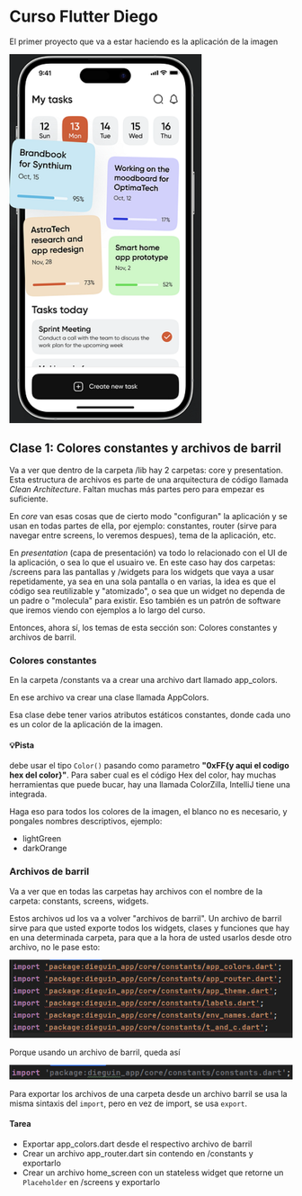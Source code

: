 # Curso Flutter Diego
El primer proyecto que va a estar haciendo es la aplicación de la imagen

![app-preview.png](assets/img/app-preview.png)

## Clase 1: Colores constantes y archivos de barril

Va a ver que dentro de la carpeta /lib hay 2 carpetas: core y presentation. Esta estructura de archivos es parte de
una arquitectura de código llamada *Clean Architecture*. Faltan muchas más partes pero para empezar es suficiente.

En *core* van esas cosas que de cierto modo "configuran" la aplicación y se usan en todas partes de ella, por ejemplo:
constantes, router (sirve para navegar entre screens, lo veremos despues), tema de la aplicación, etc.

En *presentation* (capa de presentación) va todo lo relacionado con el UI de la aplicación, o sea lo que el usuairo
ve. En este caso hay dos carpetas: /screens para las pantallas y /widgets para los widgets que vaya a usar repetidamente,
ya sea en una sola pantalla o en varias, la idea es que el código sea reutilizable y "atomizado", o sea que un widget no
dependa de un padre o "molecula" para existir. Eso también es un patrón de software que iremos viendo con ejemplos
a lo largo del curso.

Entonces, ahora sí, los temas de esta sección son: Colores constantes y archivos de barril.

### Colores constantes

En la carpeta /constants va a crear una archivo dart llamado app_colors.

En ese archivo va crear una clase llamada AppColors.

Esa clase debe tener varios atributos estáticos constantes, donde cada uno es un color de la aplicación de la imagen.

#### 💡Pista
debe usar el tipo `Color()` pasando como parametro **"0xFF{y aqui el codigo hex del color}"**.
Para saber cual es el código Hex del color, hay muchas herramientas que puede bucar, hay una llamada ColorZilla, IntelliJ tiene una integrada.

Haga eso para todos los colores de la imagen, el blanco no es necesario, y pongales nombres descriptivos, ejemplo:

- lightGreen
- darkOrange

### Archivos de barril
Va a ver que en todas las carpetas hay archivos con el nombre de la carpeta: constants, screens, widgets.

Estos archivos ud los va a volver "archivos de barril". Un archivo de barril sirve para que usted exporte todos los widgets, clases y funciones que hay en una determinada carpeta, para que a la hora de usted usarlos desde otro archivo, no le pase esto:

![multiple-imports.png](assets/img/multiple-imports.png)

Porque usando un archivo de barril, queda así

![barrel-imports.png](assets/img/barrel-imports.png)

Para exportar los archivos de una carpeta desde un archivo barril se usa la misma sintaxis del `import`, pero en vez de import, se usa `export`.

#### Tarea

- Exportar app_colors.dart desde el respectivo archivo de barril
- Crear un archivo app_router.dart sin contendo en /constants y exportarlo
- Crear un archivo home_screen con un stateless widget que retorne un `Placeholder` en /screens y exportarlo
